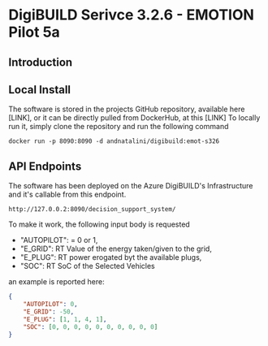 # DigiBUILD Serivce 3.2.6 - EMOTION Pilot 5a
## Introduction
## Local Install

The software is stored in the projects GitHub repository, available here [LINK], or it can be directly pulled from DockerHub, at this [LINK]
To locally run it, simply clone the repository and run the following command

```
docker run -p 8090:8090 -d andnatalini/digibuild:emot-s326 
```

## API Endpoints 

The software has been deployed on the Azure DigiBUILD's Infrastructure and it's callable from this endpoint.

```
http://127.0.0.2:8090/decision_support_system/
```

To make it work, the following input body is requested

- "AUTOPILOT": = 0 or 1,
- "E_GRID": RT Value of the energy taken/given to the grid,
- "E_PLUG": RT power erogated byt the available plugs,
- "SOC": RT SoC of the Selected Vehicles


an example is reported here:

```json
{
    "AUTOPILOT": 0,
    "E_GRID": -50,
    "E_PLUG": [1, 1, 4, 1],
    "SOC": [0, 0, 0, 0, 0, 0, 0, 0, 0, 0]
}
```


















